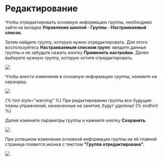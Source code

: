 # Редактирование

Чтобы отредактировать основную информацию группы, необходимо зайти на вкладки **Управление школой - Группы - Настраиваемый список.**&#x20;

Затем найдите группу, которую нужно отредактировать. Для этого воспользуйтесь **Настраиваемым списком групп**: введите данные группы и не забудьте нажать кнопку **Применить настройки.** Далее выберете нужную группу, которую хотите отредактировать.

![](<../../../.gitbook/assets/Screenshot\_265 (1).png>)

Чтобы внести изменения в основную информацию группы, нажмите на карандаш.

![](../../../.gitbook/assets/Screenshot\_294.png)

{% hint style="warning" %}
При редактировании группы все будущие планы упражнений, назначенные на занятия, будут удалены!
{% endhint %}

Далее измените параметры группы и нажмите кнопку **Сохранить**.

![](../../../.gitbook/assets/Screenshot\_268.png)

При успешном изменении основной информации группы на её главной странице появится иконка с текстом **"Группа отредактирована".**

![](../../../.gitbook/assets/Screenshot\_269.png)
